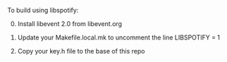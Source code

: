 To build using libspotify:

0. Install libevent 2.0 from libevent.org

1. Update your Makefile.local.mk to uncomment the line LIBSPOTIFY = 1

2. Copy your key.h file to the base of this repo
